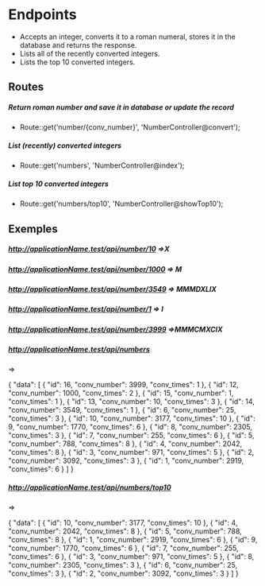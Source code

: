 # Endpoints
- Accepts an integer, converts it to a roman numeral, stores it in the database and returns the response.
- Lists all of the recently converted integers.
- Lists the top 10 converted integers.

## Routes
##### Return roman number and save it in database or update the record
- Route::get('number/{conv_number}', 'NumberController@convert');

##### List (recently) converted integers 
- Route::get('numbers', 'NumberController@index');

##### List top 10 converted integers
- Route::get('numbers/top10', 'NumberController@showTop10');

## Exemples
##### http://applicationName.test/api/number/10 =>X
##### http://applicationName.test/api/number/1000 => M
##### http://applicationName.test/api/number/3549 => MMMDXLIX
##### http://applicationName.test/api/number/1 => I
##### http://applicationName.test/api/number/3999 =>MMMCMXCIX



##### http://applicationName.test/api/numbers

=>

{
    "data": [
        {
            "id": 16,
            "conv_number": 3999,
            "conv_times": 1
        },
        {
            "id": 12,
            "conv_number": 1000,
            "conv_times": 2
        },
        {
            "id": 15,
            "conv_number": 1,
            "conv_times": 1
        },
        {
            "id": 13,
            "conv_number": 10,
            "conv_times": 3
        },
        {
            "id": 14,
            "conv_number": 3549,
            "conv_times": 1
        },
        {
            "id": 6,
            "conv_number": 25,
            "conv_times": 3
        },
        {
            "id": 10,
            "conv_number": 3177,
            "conv_times": 10
        },
        {
            "id": 9,
            "conv_number": 1770,
            "conv_times": 6
        },
        {
            "id": 8,
            "conv_number": 2305,
            "conv_times": 3
        },
        {
            "id": 7,
            "conv_number": 255,
            "conv_times": 6
        },
        {
            "id": 5,
            "conv_number": 788,
            "conv_times": 8
        },
        {
            "id": 4,
            "conv_number": 2042,
            "conv_times": 8
        },
        {
            "id": 3,
            "conv_number": 971,
            "conv_times": 5
        },
        {
            "id": 2,
            "conv_number": 3092,
            "conv_times": 3
        },
        {
            "id": 1,
            "conv_number": 2919,
            "conv_times": 6
        }
    ]
}



##### http://applicationName.test/api/numbers/top10

=>

{
    "data": [
        {
            "id": 10,
            "conv_number": 3177,
            "conv_times": 10
        },
        {
            "id": 4,
            "conv_number": 2042,
            "conv_times": 8
        },
        {
            "id": 5,
            "conv_number": 788,
            "conv_times": 8
        },
        {
            "id": 1,
            "conv_number": 2919,
            "conv_times": 6
        },
        {
            "id": 9,
            "conv_number": 1770,
            "conv_times": 6
        },
        {
            "id": 7,
            "conv_number": 255,
            "conv_times": 6
        },
        {
            "id": 3,
            "conv_number": 971,
            "conv_times": 5
        },
        {
            "id": 8,
            "conv_number": 2305,
            "conv_times": 3
        },
        {
            "id": 6,
            "conv_number": 25,
            "conv_times": 3
        },
        {
            "id": 2,
            "conv_number": 3092,
            "conv_times": 3
        }
    ]
}